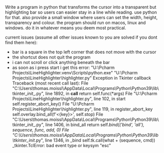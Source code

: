 ﻿Write a program in python that transforms the cursor into a transparent but highlighting bar so users can easier stay in a line while reading. use python for that. also provide a small window where users can set the width, height, transparency and colour. the program should run on macos, linux and windows. do it in whatever means you deem most practical.

current issues (assume all other issues known to you are solved if you dont find them here):
- bar is a square in the top left corner that does not move with the cursor
- the shortcut does not quit the program
- i can not scroll or click anything beneath the bar
- as soon as i press start i get this error:
"U:\Pcharm Projects\LineHighlighter\.venv\Scripts\python.exe" "U:\Pcharm Projects\LineHighlighter\highlighter.py" 
Exception in Tkinter callback
Traceback (most recent call last):
  File "C:\Users\thomas.moissl\AppData\Local\Programs\Python\Python39\lib\tkinter\__init__.py", line 1892, in __call__
    return self.func(*args)
  File "U:\Pcharm Projects\LineHighlighter\highlighter.py", line 102, in start
    self.register_abort_key()
  File "U:\Pcharm Projects\LineHighlighter\highlighter.py", line 119, in register_abort_key
    self.overlay.bind_all(f'<{key}>', self.stop)
  File "C:\Users\thomas.moissl\AppData\Local\Programs\Python\Python39\lib\tkinter\__init__.py", line 1406, in bind_all
    return self._bind(('bind', 'all'), sequence, func, add, 0)
  File "C:\Users\thomas.moissl\AppData\Local\Programs\Python\Python39\lib\tkinter\__init__.py", line 1346, in _bind
    self.tk.call(what + (sequence, cmd))
_tkinter.TclError: bad event type or keysym "esc"